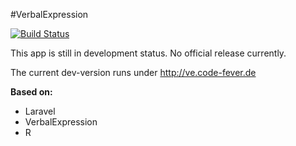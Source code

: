 #VerbalExpression

[![Build Status](https://travis-ci.org/erickubenka/verbalexpression.app.svg)](https://travis-ci.org/erickubenka/verbalexpression.app)

This app is still in development status. No official release currently.

The current dev-version runs under http://ve.code-fever.de

**Based on:**

* Laravel
* VerbalExpression
* R


